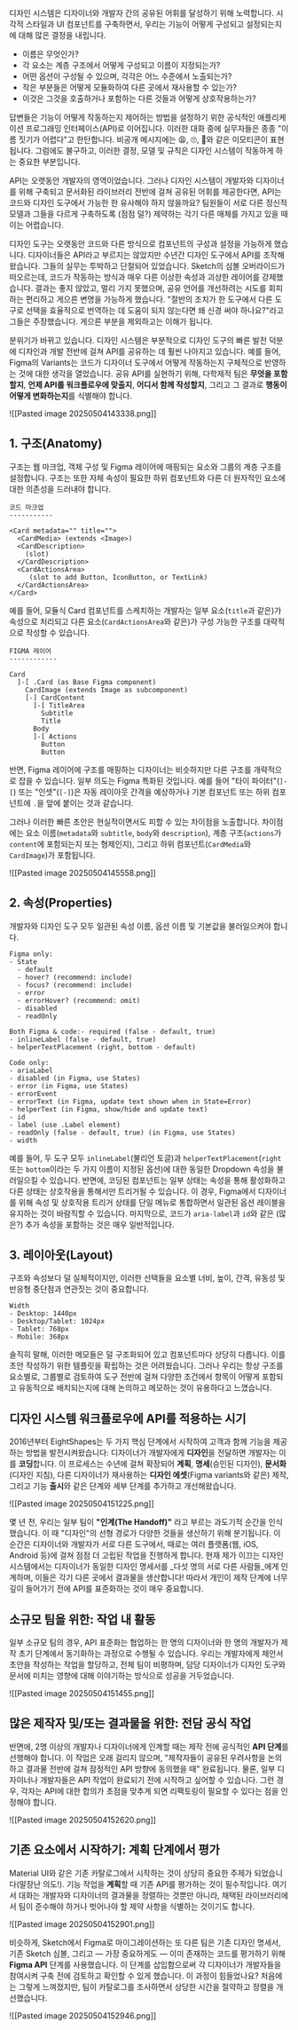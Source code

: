 디자인 시스템은 디자이너와 개발자 간의 공유된 어휘를 달성하기 위해 노력합니다. 시각적 스타일과 UI 컴포넌트를 구축하면서, 우리는 기능이 어떻게 구성되고 설정되는지에 대해 많은 결정을 내립니다.

- 이름은 무엇인가?
- 각 요소는 계층 구조에서 어떻게 구성되고 이름이 지정되는가?
- 어떤 옵션이 구성될 수 있으며, 각각은 어느 수준에서 노출되는가?
- 작은 부분들은 어떻게 모듈화하여 다른 곳에서 재사용할 수 있는가?
- 이것은 그것을 호출하거나 포함하는 다른 것들과 어떻게 상호작용하는가?

답변들은 기능이 어떻게 작동하는지 제어하는 방법을 설정하기 위한 공식적인 애플리케이션 프로그래밍 인터페이스(API)로 이어집니다. 이러한 대화 중에 실무자들은 종종 "이름 짓기가 어렵다"고 한탄합니다. 비공개 메시지에는 😩, 🙄, 😤와 같은 이모티콘이 표현됩니다. 그럼에도 불구하고, 이러한 결정, 모델 및 규칙은 디자인 시스템이 작동하게 하는 중요한 부분입니다.

API는 오랫동안 개발자의 영역이었습니다. 그러나 디자인 시스템이 개발자와 디자이너를 위해 구축되고 문서화된 라이브러리 전반에 걸쳐 공유된 어휘를 제공한다면, API는 코드와 디자인 도구에서 가능한 한 유사해야 하지 않을까요? 팀원들이 서로 다른 정신적 모델과 그들을 다르게 구축하도록 (점점 덜?) 제약하는 각기 다른 매체를 가지고 있을 때 이는 어렵습니다.

디자인 도구는 오랫동안 코드와 다른 방식으로 컴포넌트의 구성과 설정을 가능하게 했습니다. 디자이너들은 API라고 부르지는 않았지만 수년간 디자인 도구에서 API를 조작해 왔습니다. 그들의 실무는 투박하고 단절되어 있었습니다. Sketch의 심볼 오버라이드가 떠오르는데, 코드가 작동하는 방식과 매우 다른 이상한 속성과 괴상한 레이어를 강제했습니다. 결과는 좋지 않았고, 멀리 가지 못했으며, 공유 언어를 개선하려는 시도를 회피하는 편리하고 게으른 변명을 가능하게 했습니다. "절반의 조치가 한 도구에서 다른 도구로 선택을 효율적으로 번역하는 데 도움이 되지 않는다면 왜 신경 써야 하나요?"라고 그들은 주장했습니다. 게으른 부분을 제외하고는 이해가 됩니다.

분위기가 바뀌고 있습니다. 디자인 시스템은 부분적으로 디자인 도구의 빠른 발전 덕분에 디자인과 개발 전반에 걸쳐 API를 공유하는 데 훨씬 나아지고 있습니다. 예를 들어, Figma의 Variants는 코드가 디자이너 도구에서 어떻게 작동하는지 구체적으로 반영하는 것에 대한 생각을 열었습니다. 공유 API를 실현하기 위해, 다학제적 팀은 **무엇을 포함할지**, **언제 API를 워크플로우에 맞출지**, **어디서 함께 작성할지**, 그리고 그 결과로 **행동이 어떻게 변화하는지**를 식별해야 합니다.

![[Pasted image 20250504143338.png]]
## 1. 구조(Anatomy)
구조는 웹 마크업, 객체 구성 및 Figma 레이어에 매핑되는 요소와 그룹의 계층 구조를 설정합니다. 구조는 또한 자체 속성이 필요한 하위 컴포넌트와 다른 더 원자적인 요소에 대한 의존성을 드러내야 합니다.

```
코드 마크업
-----------

<Card metadata="" title="">
  <CardMedia> (extends <Image>)
  <CardDescription>    
    (slot)
  </CardDescription>
  <CardActionsArea>
     (slot to add Button, IconButton, or TextLink)       
  </CardActionsArea>
</Card>
```

예를 들어, 모듈식 Card 컴포넌트를 스케치하는 개발자는 일부 요소(`title`과 같은)가 속성으로 처리되고 다른 요소(`CardActionsArea`와 같은)가 구성 가능한 구조를 대략적으로 작성할 수 있습니다.

```
FIGMA 레이어
------------

Card
  ]-[ .Card (as Base Figma component)
    CardImage (extends Image as subcomponent)
    [-] CardContent
      ]-[ TitleArea
        Subtitle
        Title
      Body
      ]-[ Actions
        Button
        Button
```

반면, Figma 레이어에 구조를 매핑하는 디자이너는 비슷하지만 다른 구조를 개략적으로 잡을 수 있습니다. 일부 의도는 Figma 특화된 것입니다. 예를 들어 "타이 파이터"(`]-[`) 또는 "인셋"(`[-]`)은 자동 레이아웃 간격을 예상하거나 기본 컴포넌트 또는 하위 컴포넌트에 `.`을 앞에 붙이는 것과 같습니다.

그러나 이러한 빠른 초안은 현실적이면서도 피할 수 있는 차이점을 노출합니다. 차이점에는 요소 이름(`metadata`와 `subtitle`, `body`와 `description`), 계층 구조(`actions`가 `content`에 포함되는지 또는 형제인지), 그리고 하위 컴포넌트(`CardMedia`와 `CardImage`)가 포함됩니다.

![[Pasted image 20250504145558.png]]

## 2. 속성(Properties)
개발자와 디자인 도구 모두 일관된 속성 이름, 옵션 이름 및 기본값을 불러일으켜야 합니다.

```
Figma only:
- State  
  - default  
  - hover? (recommend: include)  
  - focus? (recommend: include)  
  - error  
  - errorHover? (recommend: omit)  
  - disabled  
  - readOnly

Both Figma & code:- required (false - default, true)  
- inlineLabel (false - default, true)  
- helperTextPlacement (right, bottom - default)

Code only:
- ariaLabel  
- disabled (in Figma, use States)  
- error (in Figma, use States)  
- errorEvent  
- errorText (in Figma, update text shown when in State=Error)  
- helperText (in Figma, show/hide and update text)  
- id  
- label (use .Label element)  
- readOnly (false - default, true) (in Figma, use States)  
- width
```

예를 들어, 두 도구 모두 `inlineLabel`(불리언 토글)과 `helperTextPlacement`(`right` 또는 `bottom`이라는 두 가지 이름이 지정된 옵션)에 대한 동일한 Dropdown 속성을 불러일으킬 수 있습니다. 반면에, 코딩된 컴포넌트는 일부 상태는 속성을 통해 활성화하고 다른 상태는 상호작용을 통해서만 트리거될 수 있습니다. 이 경우, Figma에서 디자이너를 위해 속성 및 상호작용 트리거 상태를 단일 메뉴로 통합하면서 일관된 옵션 레이블을 유지하는 것이 바람직할 수 있습니다. 마지막으로, 코드가 `aria-label`과 `id`와 같은 (많은?) 추가 속성을 포함하는 것은 매우 일반적입니다.
## 3. 레이아웃(Layout)
구조와 속성보다 덜 실체적이지만, 이러한 선택들을 요소별 너비, 높이, 간격, 유동성 및 반응형 중단점과 연관짓는 것이 중요합니다.

```
Width  
- Desktop: 1440px  
- Desktop/Tablet: 1024px  
- Tablet: 768px  
- Mobile: 368px
```

솔직히 말해, 이러한 메모들은 덜 구조화되어 있고 컴포넌트마다 상당히 다릅니다. 이를 초안 작성하기 위한 템플릿을 확립하는 것은 어려웠습니다. 그러나 우리는 항상 구조를 요소별로, 그룹별로 검토하여 도구 전반에 걸쳐 다양한 조건에서 항목이 어떻게 포함되고 유동적으로 배치되는지에 대해 논의하고 메모하는 것이 유용하다고 느꼈습니다.

## 디자인 시스템 워크플로우에 API를 적용하는 시기
2016년부터 EightShapes는 두 가지 핵심 단계에서 시작하여 고객과 함께 기능을 제공하는 방법을 발전시켜왔습니다: 디자이너가 개발자에게 **디자인**을 전달하면 개발자는 이를 **코딩**합니다. 이 프로세스는 수년에 걸쳐 확장되어 **계획**, **명세**(승인된 디자인), **문서화**(디자인 지침), 다른 디자이너가 재사용하는 **디자인 에셋**(Figma variants와 같은) 제작, 그리고 기능 **출시**와 같은 단계와 세부 단계를 추가하고 개선해왔습니다.

![[Pasted image 20250504151225.png]]

몇 년 전, 우리는 일부 팀이 **"인계(The Handoff)"** 라고 부르는 과도기적 순간을 인식했습니다. 이 때 "디자인"의 선형 경로가 다양한 것들을 생산하기 위해 분기됩니다. 이 순간은 디자이너와 개발자가 서로 다른 도구에서, 때로는 여러 플랫폼(웹, iOS, Android 등)에 걸쳐 점점 더 고립된 작업을 진행하게 합니다. 현재 제가 이끄는 디자인 시스템에서는 디자이너가 동일한 디자인 명세서를 _다섯 명의 서로 다른 사람들_에게 인계하며, 이들은 각기 다른 곳에서 결과물을 생산합니다! 따라서 개인이 제작 단계에 너무 깊이 들어가기 전에 API를 표준화하는 것이 매우 중요합니다.

## 소규모 팀을 위한: 작업 내 활동
일부 소규모 팀의 경우, API 표준화는 협업하는 한 명의 디자이너와 한 명의 개발자가 제작 초기 단계에서 동기화하는 과정으로 수행될 수 있습니다. 우리는 개발자에게 제안서 초안을 작성하는 작업을 할당하고, 전체 팀이 비평하며, 담당 디자이너가 디자인 도구와 문서에 미치는 영향에 대해 이야기하는 방식으로 성공을 거두었습니다.

![[Pasted image 20250504151455.png]]

## 많은 제작자 및/또는 결과물을 위한: 전담 공식 작업
반면에, 2명 이상의 개발자나 디자이너에게 인계할 때는 제작 전에 공식적인 **API 단계**를 선행해야 합니다. 이 작업은 오래 걸리지 않으며, "제작자들이 공유된 우려사항을 논의하고 결과물 전반에 걸쳐 잠정적인 API 방향에 동의했을 때" 완료됩니다. 물론, 일부 디자이너나 개발자들은 API 작업이 완료되기 전에 시작하고 싶어할 수 있습니다. 그런 경우, 각자는 API에 대한 합의가 초점을 맞추게 되면 리팩토링이 필요할 수 있다는 점을 인정해야 합니다.

![[Pasted image 20250504152620.png]]

## 기존 요소에서 시작하기: 계획 단계에서 평가
Material UI와 같은 기존 카탈로그에서 시작하는 것이 상당히 중요한 주제가 되었습니다(말장난 의도!). 기능 작업을 **계획**할 때 기존 API를 평가하는 것이 필수적입니다. 여기서 대화는 개발자와 디자이너의 결과물을 정렬하는 것뿐만 아니라, 채택된 라이브러리에서 팀이 준수해야 하거나 벗어나야 할 제약 사항을 식별하는 것이기도 합니다.

![[Pasted image 20250504152901.png]]

비슷하게, Sketch에서 Figma로 마이그레이션하는 또 다른 팀은 기존 디자인 명세서, 기존 Sketch 심볼, 그리고 — 가장 중요하게도 — 이미 존재하는 코드를 평가하기 위해 **Figma API** 단계를 사용했습니다. 이 단계를 삽입함으로써 각 디자이너가 개발자들을 참여시켜 구축 전에 검토하고 확인할 수 있게 했습니다. 이 과정이 힘들었나요? 처음에는 그렇게 느껴졌지만, 팀이 카탈로그를 조사하면서 상당한 시간을 절약하고 정렬을 개선했습니다.

![[Pasted image 20250504152946.png]]

